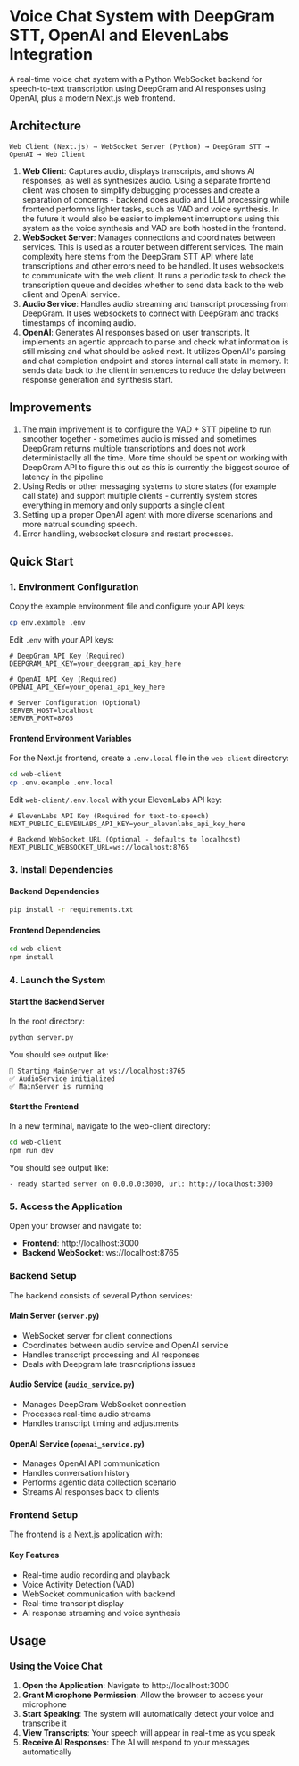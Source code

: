 # Voice Chat System with DeepGram STT, OpenAI and ElevenLabs Integration

A real-time voice chat system with a Python WebSocket backend for speech-to-text transcription using DeepGram and AI responses using OpenAI, plus a modern Next.js web frontend.

## Architecture

```
Web Client (Next.js) → WebSocket Server (Python) → DeepGram STT → OpenAI → Web Client
```

1. **Web Client**: Captures audio, displays transcripts, and shows AI responses, as well as synthesizes audio. Using a separate frontend client was chosen to simplify debugging processes and create a separation of concerns - backend does audio and LLM processing while frontend performns lighter tasks, such as VAD and voice synthesis. In the future it would also be easier to implement interruptions using this system as the voice synthesis and VAD are both hosted in the frontend.
2. **WebSocket Server**: Manages connections and coordinates between services. This is used as a router between different services. The main complexity here stems from the DeepGram STT API where late transcriptions and other errors need to be handled. It uses websockets to communicate with the web client.
It runs a periodic task to check the transcription queue and decides whether to send data back to the web client and OpenAI service.
3. **Audio Service**: Handles audio streaming and transcript processing from DeepGram. It uses websockets to connect with DeepGram and tracks timestamps of incoming audio.
4. **OpenAI**: Generates AI responses based on user transcripts. It implements an agentic approach to parse and check what information is still missing and what should be asked next. It utilizes OpenAI's parsing and chat completion endpoint and stores internal call state in memory. It sends data back to the client in sentences to reduce the delay between response generation and synthesis start.

## Improvements

1. The main imprivement is to configure the VAD + STT pipeline to run smoother together - sometimes audio is missed and sometimes DeepGram returns multiple transcriptions and does not work deterministaclly all the time. More time should be spent on working with DeepGram API to figure this out as this is currently the biggest source of latency in the pipeline
2. Using Redis or other messaging systems to store states (for example call state) and support multiple clients - currently system stores everything in memory and only supports a single client
3. Setting up a proper OpenAI agent with more diverse scenarions and more natrual sounding speech.
4. Error handling, websocket closure and restart processes.

## Quick Start

### 1. Environment Configuration

Copy the example environment file and configure your API keys:

```bash
cp env.example .env
```

Edit `.env` with your API keys:

```env
# DeepGram API Key (Required)
DEEPGRAM_API_KEY=your_deepgram_api_key_here

# OpenAI API Key (Required)
OPENAI_API_KEY=your_openai_api_key_here

# Server Configuration (Optional)
SERVER_HOST=localhost
SERVER_PORT=8765
```

#### Frontend Environment Variables

For the Next.js frontend, create a `.env.local` file in the `web-client` directory:

```bash
cd web-client
cp .env.example .env.local
```

Edit `web-client/.env.local` with your ElevenLabs API key:

```env
# ElevenLabs API Key (Required for text-to-speech)
NEXT_PUBLIC_ELEVENLABS_API_KEY=your_elevenlabs_api_key_here

# Backend WebSocket URL (Optional - defaults to localhost)
NEXT_PUBLIC_WEBSOCKET_URL=ws://localhost:8765
```

### 3. Install Dependencies

#### Backend Dependencies

```bash
pip install -r requirements.txt
```

#### Frontend Dependencies

```bash
cd web-client
npm install
```

### 4. Launch the System

#### Start the Backend Server

In the root directory:

```bash
python server.py
```

You should see output like:
```
🚀 Starting MainServer at ws://localhost:8765
✅ AudioService initialized
✅ MainServer is running
```

#### Start the Frontend

In a new terminal, navigate to the web-client directory:

```bash
cd web-client
npm run dev
```

You should see output like:
```
- ready started server on 0.0.0.0:3000, url: http://localhost:3000
```

### 5. Access the Application

Open your browser and navigate to:
- **Frontend**: http://localhost:3000
- **Backend WebSocket**: ws://localhost:8765

### Backend Setup

The backend consists of several Python services:

#### Main Server (`server.py`)
- WebSocket server for client connections
- Coordinates between audio service and OpenAI service
- Handles transcript processing and AI responses
- Deals with Deepgram late trasncriptions issues

#### Audio Service (`audio_service.py`)
- Manages DeepGram WebSocket connection
- Processes real-time audio streams
- Handles transcript timing and adjustments

#### OpenAI Service (`openai_service.py`)
- Manages OpenAI API communication
- Handles conversation history
- Performs agentic data collection scenario
- Streams AI responses back to clients

### Frontend Setup

The frontend is a Next.js application with:

#### Key Features
- Real-time audio recording and playback
- Voice Activity Detection (VAD)
- WebSocket communication with backend
- Real-time transcript display
- AI response streaming and voice synthesis

## Usage

### Using the Voice Chat

1. **Open the Application**: Navigate to http://localhost:3000
2. **Grant Microphone Permission**: Allow the browser to access your microphone
3. **Start Speaking**: The system will automatically detect your voice and transcribe it
4. **View Transcripts**: Your speech will appear in real-time as you speak
5. **Receive AI Responses**: The AI will respond to your messages automatically
